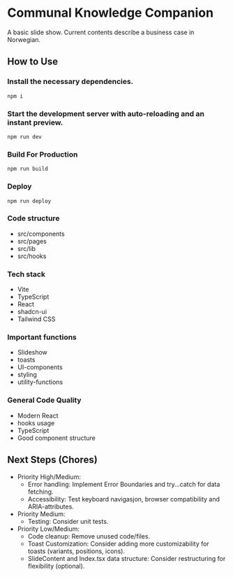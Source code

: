 # Communal Knowledge Companion

A basic slide show. Current contents describe a business case in Norwegian.

## How to Use

### Install the necessary dependencies.
```
npm i
```

### Start the development server with auto-reloading and an instant preview.
```
npm run dev
```

### Build For Production
```
npm run build
```

### Deploy
```
npm run deploy
```

### Code structure
 - src/components
 - src/pages
 - src/lib
 - src/hooks

### Tech stack
 - Vite
 - TypeScript
 - React
 - shadcn-ui
 - Tailwind CSS

### Important functions
 - Slideshow
 - toasts
 - UI-components
 - styling
 - utility-functions

### General Code Quality
 - Modern React
 - hooks usage
 - TypeScript
 - Good component structure

## Next Steps (Chores)
 - Priority High/Medium:
    - Error handling: Implement Error Boundaries and try...catch for data fetching.
    - Accessibility: Test keyboard navigasjon, browser compatibility and ARIA-attributes.
 - Priority Medium:
    - Testing: Consider unit tests.
 - Priority Low/Medium:
    - Code cleanup: Remove unused code/files.
    - Toast Customization: Consider adding more customizability for toasts (variants, positions, icons).
    - SlideContent and Index.tsx data structure: Consider restructuring for flexibility (optional).
